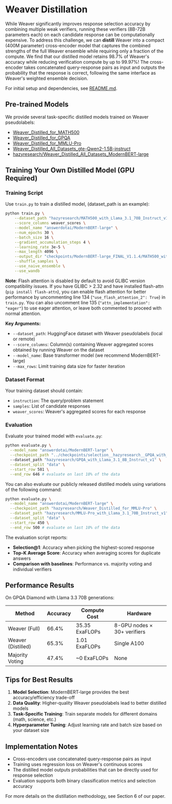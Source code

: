 # Weaver Distillation

While Weaver significantly improves response selection accuracy by combining multiple weak verifiers, running these verifiers (8B-72B parameters each) on each candidate response can be computationally expensive. To address this challenge, we can **distill** Weaver into a compact  (400M parameter) cross-encoder model that captures the combined strengths of the full Weaver ensemble while requiring only a fraction of the compute. We find that our distilled model retains 98.7% of Weaver's accuracy while reducing verification compute by up to 99.97%! The cross-encoder takes concatenated query-response pairs as input and outputs the probability that the response is correct, following the same interface as Weaver's weighted ensemble decision.

For initial setup and dependencies, see [README.md](../README.md).

## Pre-trained Models

We provide several task-specific distilled models trained on Weaver pseudolabels:

- [Weaver_Distilled_for_MATH500](https://huggingface.co/hazyresearch/Weaver_Distilled_for_MATH500)
- [Weaver_Distilled_for_GPQA](https://huggingface.co/hazyresearch/Weaver_Distilled_for_GPQA) 
- [Weaver_Distilled_for_MMLU-Pro](https://huggingface.co/hazyresearch/Weaver_Distilled_for_MMLU-Pro)
- [Weaver_Distilled_All_Datasets_gte-Qwen2-1.5B-instruct](https://huggingface.co/hazyresearch/Weaver_Distilled_All_Datasets_gte-Qwen2-1.5B-instruct)
- [hazyresearch/Weaver_Distilled_All_Datasets_ModernBERT-large](https://huggingface.co/hazyresearch/Weaver_Distilled_All_Datasets_ModernBERT-large)

## Training Your Own Distilled Model (GPU Required)

### Training Script

Use `train.py` to train a distilled model, (dataset_path is an example):

```bash
python train.py \
    --dataset_path "hazyresearch/MATH500_with_Llama_3.1_70B_Instruct_v1" \
    --score_columns weaver_scores \
    --model_name "answerdotai/ModernBERT-large" \
    --num_epochs 30 \
    --batch_size 16 \
    --gradient_accumulation_steps 4 \
    --learning_rate 3e-5 \
    --max_length 4096 \
    --output_dir "checkpoints/ModernBERT-large_FINAL_V1.1.4/MATH500_with_Llama_3.1_70B_Instruct_v1_NAIVE_ENSEMBLE_30EPOCHS" \
    --shuffle_samples \
    --use_naive_ensemble \
    --use_wandb
```

**Note**: Flash attention is disabled by default to avoid GLIBC version compatibility issues. If you have GLIBC > 2.32 and have installed flash-attn (`pip install flash-attn`), you can enable flash attention for better performance by uncommenting line 134 (`"use_flash_attention_2": True`) in `train.py`. You can also uncomment line 135 (`"attn_implementation": "eager"`) to use eager attention, or leave both commented to proceed with normal attention.

**Key Arguments:**
- `--dataset_path`: HuggingFace dataset with Weaver pseudolabels (local or remote)
- `--score_columns`: Column(s) containing Weaver aggregated scores obtained by running Weaver on the dataset
- `--model_name`: Base transformer model (we recommend ModernBERT-large)
- `--max_rows`: Limit training data size for faster iteration

### Dataset Format

Your training dataset should contain:
- `instruction`: The query/problem statement
- `samples`: List of candidate responses
- `weaver_scores`: Weaver's aggregated scores for each response

### Evaluation

Evaluate your trained model with `evaluate.py`:

```bash
python evaluate.py \
  --model_name "answerdotai/ModernBERT-large" \
  --checkpoint_path "../checkpoints/selection__hazyresearch__GPQA_with_Llama_3.1_8B_Instruct_v1/20250606_140631.ckpt" \ # example path of your trained model
  --dataset_path "hazyresearch/GPQA_with_Llama_3.1_8B_Instruct_v1" \
  --dataset_split "data" \
  --start_row 581 \
  --end_row 646 # evaluate on last 10% of the data
```

You can also evaluate our publicly released distilled models using variations of the following command:

```bash
python evaluate.py \
  --model_name "answerdotai/ModernBERT-large" \
  --checkpoint_path "hazyresearch/Weaver_Distilled_for_MMLU-Pro" \
  --dataset_path "hazyresearch/MMLU-Pro_with_Llama_3.1_70B_Instruct_v1" \
  --dataset_split "data" \
  --start_row 450 \
  --end_row 500 # evaluate on last 10% of the data
```

The evaluation script reports:
- **Selection@1**: Accuracy when picking the highest-scored response
- **Top-K Average Score**: Accuracy when averaging scores for duplicate answers
- **Comparison with baselines**: Performance vs. majority voting and individual verifiers

## Performance Results

On GPQA Diamond with Llama 3.3 70B generations:

| Method | Accuracy | Compute Cost | Hardware |
|--------|----------|--------------|----------|
| Weaver (Full) | 66.4% | 35.35 ExaFLOPs | 8-GPU nodes × 30+ verifiers |
| Weaver (Distilled) | 65.3% | 1.01 ExaFLOPs | Single A100 |
| Majority Voting | 47.4% | ~0 ExaFLOPs | None |

## Tips for Best Results

1. **Model Selection**: ModernBERT-large provides the best accuracy/efficiency trade-off
2. **Data Quality**: Higher-quality Weaver pseudolabels lead to better distilled models
3. **Task-Specific Training**: Train separate models for different domains (math, science, etc.)
4. **Hyperparameter Tuning**: Adjust learning rate and batch size based on your dataset size

## Implementation Notes

- Cross-encoders use concatenated query-response pairs as input
- Training uses regression loss on Weaver's continuous scores
- The distilled model outputs probabilities that can be directly used for response selection
- Evaluation supports both binary classification metrics and selection accuracy

For more details on the distillation methodology, see Section 6 of our paper.
